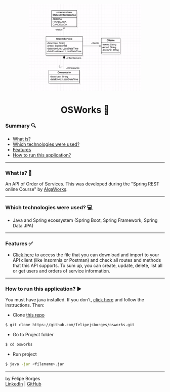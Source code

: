 <div align="center">	
	<img src="./.github/osworks-entities.png" alt="portfolio" width="70%"/>	
</div>

<div align="center">
	<h1>OSWorks 📄</h1>	
</div>

### Summary 🔍
- [What is?](#what-is-)
- [Which technologies were used?](#which-technologies-were-used-)
- [Features](#features-)
- [How to run this application?](#how-to-run-this-application-%EF%B8%8F)
<hr>

### What is? 🤔
An API of Order of Services. This was developed during the "Spring REST online Course" by [AlgaWorks](https://www.algaworks.com/). 
<hr>

### Which technologies were used? 💻
- Java and Spring ecossystem (Spring Boot, Spring Framework, Spring Data JPA)
<hr>

### Features ✅<br>
- [Click here](./.github/osworks-resources.json) to access the file that you can download and import to your API client (like Insomnia or Postman) and check all routes and methods that this API supports. To sum up, you can create, update, delete, list all or get users and orders of service information.
<hr>

### How to run this application? ▶️<br>
You must have java installed. If you don't, [click here](https://docs.oracle.com/en/java/javase/11/install/overview-jdk-installation.html) and follow the instructions. Then: <br>
- Clone [this repo](https://github.com/felipejsborges/osworks)
```bash
$ git clone https://github.com/felipejsborges/osworks.git
```

- Go to Project folder
```bash
$ cd osworks
```

- Run project
```bash
$ java -jar <filename>.jar
```
<hr>

by Felipe Borges<br>
[LinkedIn](https://www.linkedin.com/in/felipejsborges) | [GitHub](https://github.com/felipejsborges)
